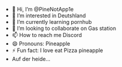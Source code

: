 - 👋 Hi, I’m @PineNotApp1e
- 👀 I’m interested in Deutshland
- 🌱 I’m currently learning pornhub
- 💞️ I’m looking to collaborate on Gas station
- 📫 How to reach me Discord
- 😄 Pronouns: Pineapple
- ⚡ Fun fact: I love eat Pizza pineapple
- Auf der heide...

<!---
PineNotApp1e/PineNotApp1e is a ✨ special ✨ repository because its `README.md` (this file) appears on your GitHub profile.
You can click the Preview link to take a look at your changes.
--->
